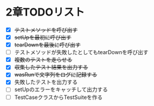 # 2章TODOリスト

- [x] ~~テストメソッドを呼び出す~~
- [x] ~~setUpを最初に呼び出す~~
- [x] ~~tearDownを最後に呼び出す~~
- [ ] テストメソッドが失敗したとしてもtearDownを呼び出す
- [x] ~~複数のテストを走らせる~~
- [x] ~~収集したテスト結果を出力する~~
- [x] ~~wasRunで文字列をログに記録する~~
- [x] 失敗したテストを出力する
- [ ] setUpのエラーをキャッチして出力する
- [ ] TestCaseクラスからTestSuiteを作る